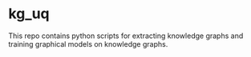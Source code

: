 # kg_uq
This repo contains python scripts for extracting knowledge graphs and training graphical models on knowledge graphs. 
